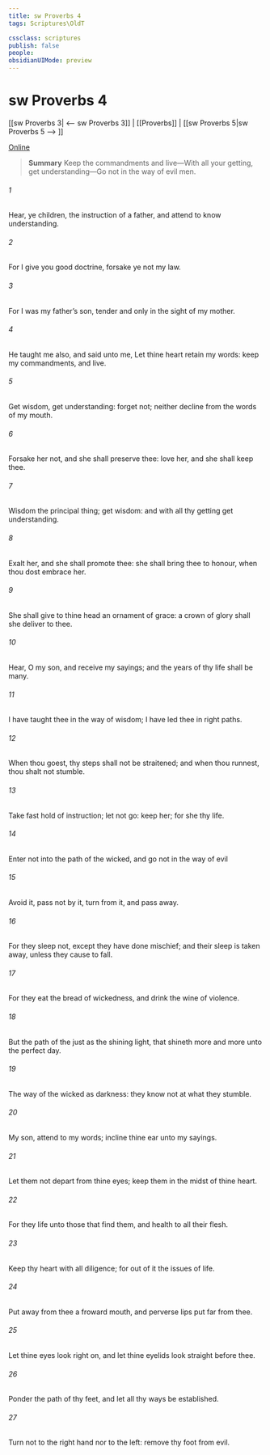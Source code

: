```yaml
---
title: sw Proverbs 4
tags: Scriptures\OldT

cssclass: scriptures
publish: false
people:
obsidianUIMode: preview
---
```


# sw Proverbs 4
[[sw Proverbs 3| <-- sw Proverbs 3]] | [[Proverbs]] | [[sw Proverbs 5|sw Proverbs 5 --> ]]

[Online](https://churchofjesuschrist.org/study/scriptures/ot/prov/4?lang=eng)

> __Summary__
Keep the commandments and live—With all your getting, get understanding—Go not in the way of evil men.

###### 1 
Hear, ye children, the instruction of a father, and attend to know understanding.

###### 2 
For I give you good doctrine, forsake ye not my law.

###### 3 
For I was my father’s son, tender and only  in the sight of my mother.

###### 4 
He taught me also, and said unto me, Let thine heart retain my words: keep my commandments, and live.

###### 5 
Get wisdom, get understanding: forget  not; neither decline from the words of my mouth.

###### 6 
Forsake her not, and she shall preserve thee: love her, and she shall keep thee.

###### 7 
Wisdom  the principal thing;  get wisdom: and with all thy getting get understanding.

###### 8 
Exalt her, and she shall promote thee: she shall bring thee to honour, when thou dost embrace her.

###### 9 
She shall give to thine head an ornament of grace: a crown of glory shall she deliver to thee.

###### 10 
Hear, O my son, and receive my sayings; and the years of thy life shall be many.

###### 11 
I have taught thee in the way of wisdom; I have led thee in right paths.

###### 12 
When thou goest, thy steps shall not be straitened; and when thou runnest, thou shalt not stumble.

###### 13 
Take fast hold of instruction; let  not go: keep her; for she  thy life.

###### 14 
Enter not into the path of the wicked, and go not in the way of evil 

###### 15 
Avoid it, pass not by it, turn from it, and pass away.

###### 16 
For they sleep not, except they have done mischief; and their sleep is taken away, unless they cause  to fall.

###### 17 
For they eat the bread of wickedness, and drink the wine of violence.

###### 18 
But the path of the just  as the shining light, that shineth more and more unto the perfect day.

###### 19 
The way of the wicked  as darkness: they know not at what they stumble.

###### 20 
My son, attend to my words; incline thine ear unto my sayings.

###### 21 
Let them not depart from thine eyes; keep them in the midst of thine heart.

###### 22 
For they  life unto those that find them, and health to all their flesh.

###### 23 
Keep thy heart with all diligence; for out of it  the issues of life.

###### 24 
Put away from thee a froward mouth, and perverse lips put far from thee.

###### 25 
Let thine eyes look right on, and let thine eyelids look straight before thee.

###### 26 
Ponder the path of thy feet, and let all thy ways be established.

###### 27 
Turn not to the right hand nor to the left: remove thy foot from evil.

